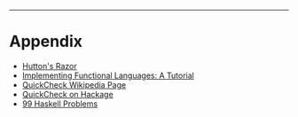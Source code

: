 
----

Appendix
========

* [Hutton's Razor](http://stackoverflow.com/questions/17870864/where-is-huttons-razor-first-defined)
* [Implementing Functional Languages: A Tutorial](http://research.microsoft.com/en-us/um/people/simonpj/papers/pj-lester-book/)
* [QuickCheck Wikipedia Page](http://en.wikipedia.org/wiki/QuickCheck)
* [QuickCheck on Hackage](http://hackage.haskell.org/package/QuickCheck)
* [99 Haskell Problems](http://www.haskell.org/haskellwiki/99_questions)
